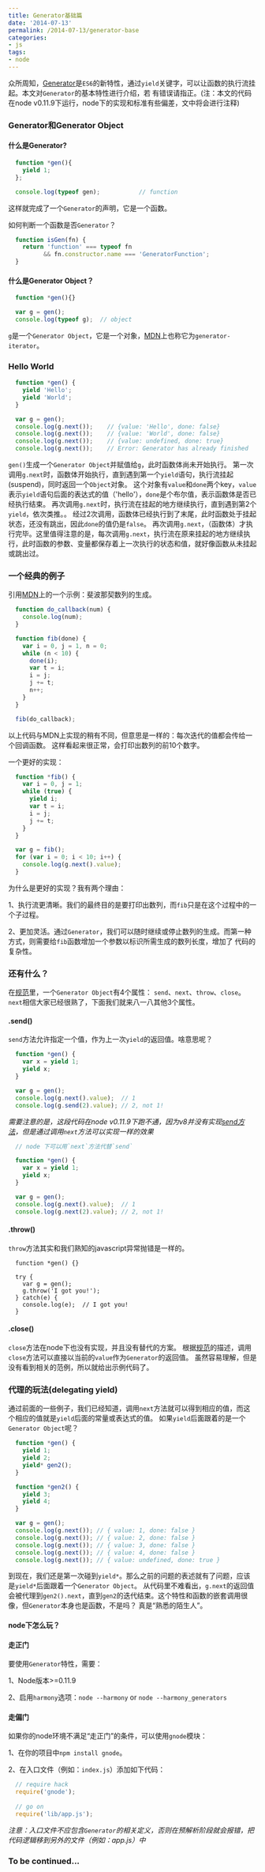 ```yaml
---
title: Generator基础篇
date: '2014-07-13'
permalink: /2014-07-13/generator-base
categories:
- js
tags:
- node
---
```


众所周知，[Generator](http://wiki.ecmascript.org/doku.php?id=harmony:generators)是`ES6`的新特性，通过`yield`关键字，可以让函数的执行流挂起。本文对`Generator`的基本特性进行介绍，若
有错误请指正。(注：本文的代码在node v0.11.9下运行，node下的实现和标准有些偏差，文中将会进行注释)

### Generator和Generator Object


#### 什么是Generator?

```javascript
  function *gen(){
    yield 1;
  };

  console.log(typeof gen);           // function
```

这样就完成了一个`Generator`的声明，它是一个函数。

如何判断一个函数是否`Generator`？

```javascript
  function isGen(fn) {
    return 'function' === typeof fn
          && fn.constructor.name === 'GeneratorFunction';
  }
```

#### 什么是Generator Object？

```javascript
  function *gen(){}

  var g = gen();
  console.log(typeof g);  // object
```

`g`是一个`Generator Object`，它是一个对象，[MDN](https://developer.mozilla.org/en-US/docs/Web/JavaScript/New_in_JavaScript/1.7#Generators)上也称它为`generator-iterator`。

### Hello World

```javascript
  function *gen() {
    yield 'Hello';
    yield 'World';
  }

  var g = gen();
  console.log(g.next());    // {value: 'Hello', done: false}
  console.log(g.next());    // {value: 'World', done: false}
  console.log(g.next());    // {value: undefined, done: true}
  console.log(g.next());    // Error: Generator has already finished
```

`gen()`生成一个`Generator Object`并赋值给`g`，此时函数体尚未开始执行。
第一次调用`g.next`时，函数体开始执行，直到遇到第一个`yield`语句，执行流挂起(suspend)，同时返回一个`Object`对象。
这个对象有`value`和`done`两个key，`value`表示`yield`语句后面的表达式的值（'hello'），`done`是个布尔值，表示函数体是否已经执行结束。
再次调用`g.next`时，执行流在挂起的地方继续执行，直到遇到第2个`yield`，依次类推。。
经过2次调用，函数体已经执行到了末尾，此时函数处于挂起状态，还没有跳出，因此`done`的值仍是`false`。
再次调用`g.next`，（函数体）才执行完毕。这里值得注意的是，每次调用`g.next`，执行流在原来挂起的地方继续执行，此时函数的参数、变量都保存着上一次执行的状态和值，就好像函数从未挂起或跳出过。

### 一个经典的例子

引用[MDN](https://developer.mozilla.org/en-US/docs/Web/JavaScript/New_in_JavaScript/1.7#Generators)上的一个示例：斐波那契数列的生成。

```javascript
  function do_callback(num) {
    console.log(num);
  }

  function fib(done) {
    var i = 0, j = 1, n = 0;
    while (n < 10) {
      done(i);
      var t = i;
      i = j;
      j += t;
      n++;
    }
  }

  fib(do_callback);
```

以上代码与MDN上实现的稍有不同，但意思是一样的：每次迭代的值都会传给一个回调函数。
这样看起来很正常，会打印出数列的前10个数字。

一个更好的实现：

```javascript
  function *fib() {
    var i = 0, j = 1;
    while (true) {
      yield i;
      var t = i;
      i = j;
      j += t;
    }
  }

  var g = fib();
  for (var i = 0; i < 10; i++) {
    console.log(g.next().value);
  }
```

为什么是更好的实现？我有两个理由：

1、执行流更清晰。我们的最终目的是要打印出数列，而`fib`只是在这个过程中的一个子过程。

2、更加灵活。通过`Generator`，我们可以随时继续或停止数列的生成。而第一种方式，则需要给`fib`函数增加一个参数以标识所需生成的数列长度，增加了
代码的复杂性。

### 还有什么？

在[规范](http://wiki.ecmascript.org/doku.php?id=harmony:generators)里，一个`Generator Object`有4个属性：
`send`、`next`、`throw`、`close`。`next`相信大家已经很熟了，下面我们就来八一八其他3个属性。

#### .send()

`send`方法允许指定一个值，作为上一次`yield`的返回值。啥意思呢？

```javascript
  function *gen() {
    var x = yield 1;
    yield x;
  }

  var g = gen();
  console.log(g.next().value);  // 1
  console.log(g.send(2).value); // 2, not 1!

```

*需要注意的是，这段代码在node v0.11.9下跑不通，因为v8并没有实现[send方法](http://stackoverflow.com/questions/20890031/restarting-a-generator-in-javascript)，但是通过调用`next`方法可以实现一样的效果*

```javascript
  // node 下可以用`next`方法代替`send`

  function *gen() {
    var x = yield 1;
    yield x;
  }

  var g = gen();
  console.log(g.next().value);  // 1
  console.log(g.next(2).value); // 2, not 1!

```

#### .throw()

`throw`方法其实和我们熟知的javascript异常抛错是一样的。

```
  function *gen() {}

  try {
    var g = gen();
    g.throw('I got you!');
  } catch(e) {
    console.log(e);  // I got you!
  }
```

#### .close()

`close`方法在node下也没有实现，并且没有替代的方案。
根据[规范](http://wiki.ecmascript.org/doku.php?id=harmony:generators)的描述，调用`close`方法可以直接以当前的`value`作为`Generator`的返回值。
虽然容易理解，但是没有看到相关的范例，所以就给出示例代码了。

### 代理的玩法(delegating yield)

通过前面的一些例子，我们已经知道，调用`next`方法就可以得到相应的值，而这个相应的值就是`yield`后面的常量或表达式的值。
如果`yield`后面跟着的是一个`Generator Object`呢？

```javascript
  function *gen() {
    yield 1;
    yield 2;
    yield* gen2();
  }

  function *gen2() {
    yield 3;
    yield 4;
  }

  var g = gen();
  console.log(g.next()); // { value: 1, done: false }
  console.log(g.next()); // { value: 2, done: false }
  console.log(g.next()); // { value: 3, done: false }
  console.log(g.next()); // { value: 4, done: false }
  console.log(g.next()); // { value: undefined, done: true }
```

到现在，我们还是第一次碰到`yield*`。那么之前的问题的表述就有了问题，应该是`yield*`后面跟着一个`Generator Object`。
从代码里不难看出，`g.next`的返回值会被代理到`gen2().next`，直到`gen2`的迭代结束。这个特性和函数的嵌套调用很像，但`Generator`本身也是函数，不是吗？
真是“熟悉的陌生人”。

#### node下怎么玩？

#### 走正门

要使用`Generator`特性，需要：

1、Node版本>=0.11.9

2、启用`harmony`选项：`node --harmony` or `node --harmony_generators`

#### 走偏门

如果你的node环境不满足“走正门”的条件，可以使用`gnode`模块：

1、在你的项目中`npm install gnode`。

2、在入口文件（例如：`index.js`）添加如下代码：

```javascript
  // require hack
  require('gnode');
  
  // go on
  require('lib/app.js');
```

*注意：入口文件不应包含`Generator`的相关定义，否则在预解析阶段就会报错，把代码逻辑移到另外的文件（例如：app.js）中*

### To be continued...







